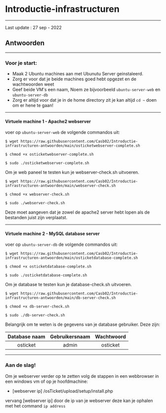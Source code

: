 # Introductie-infrastructuren
---

Last update : 27 sep - 2022

## Antwoorden

---

### Voor je start:

- Maak 2 Ubuntu machines aan met Ubunutu Server geinstaleerd.
- Zorg er voor dat je beide machines goed hebt opgezet en de wachtwoorden weet
- Geef beide VM's een naam, Noem ze bijvoorbeeld `ubuntu-server-web` en `ubuntu-server-db`
- Zorg er altijd voor dat je in de home directory zit je kan altijd `cd ~` doen om er hene te gaan!
---

#### Virtuele machine 1 - Apache2 webserver

voer op `ubuntu-server-web` de volgende commandos uit:

    $ wget https://raw.githubusercontent.com/Casb02/Introductie-infrastructuren-antwoorden/main/osticketwebserver-complete.sh

    $ chmod +x osticketwebserver-complete.sh
    
    $ sudo ./osticketwebserver-complete.sh

Om je web paneel te testen kun je webserver-check.sh uitvoeren.

    $ wget https://raw.githubusercontent.com/Casb02/Introductie-infrastructuren-antwoorden/main/webserver-check.sh

    $ chmod +x webserver-check.sh
    
    $ sudo ./webserver-check.sh

Deze moet aangeven dat je zowel de apache2 server hebt lopen als de bestanden juist zijn verplaatst.

---

#### Virtuele machine 2 - MySQL database server

voer op `ubuntu-server-db` de volgende commandos uit:

    $ wget https://raw.githubusercontent.com/Casb02/Introductie-infrastructuren-antwoorden/main/osticketdatabase-complete.sh

    $ chmod +x osticketdatabase-complete.sh
    
    $ sudo ./osticketdatabase-complete.sh

Om je database te testen kun je database-check.sh uitvoeren.

    $ wget https://raw.githubusercontent.com/Casb02/Introductie-infrastructuren-antwoorden/main/db-server-check.sh

    $ chmod +x db-server-check.sh
    
    $ sudo ./db-server-check.sh

Belangrijk om te weten is de gegevens van je database gebruiker.
Deze zijn:

| Database naam | Gebruikersnaam | Wachtwoord |
| :-----------: | :-------------: | :--------: |
| osticket | admin | osticket |

---

### Aan de slag!

Om je webserver verder op te zetten volg de stappen in een webbrowser in een windows vm of op je hoofdmachine:
- [webserver ip] /osTicket/upload/setup/install.php

vervang [webserver ip] door de ip van je webserver deze kan je ophalen met het command `ip address`

